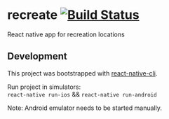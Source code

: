 # recreate [![Build Status](https://travis-ci.org/agrc/recreate.svg?branch=master)](https://travis-ci.org/agrc/recreate)
React native app for recreation locations

## Development
This project was bootstrapped with [react-native-cli](https://github.com/facebook/react-native).

Run project in simulators:  
`react-native run-ios` && `react-native run-android`

Note: Android emulator needs to be started manually.
